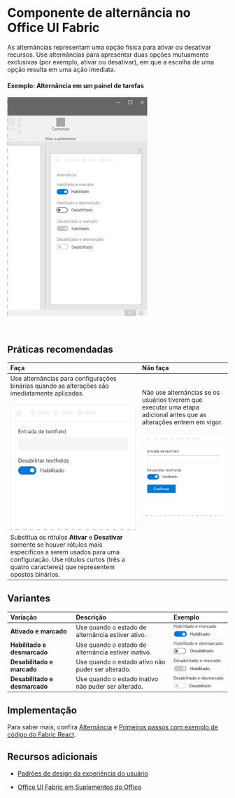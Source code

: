 # <a name="toggle-component-in-office-ui-fabric"></a>Componente de alternância no Office UI Fabric

As alternâncias representam uma opção física para ativar ou desativar recursos. Use alternâncias para apresentar duas opções mutuamente exclusivas (por exemplo, ativar ou desativar), em que a escolha de uma opção resulta em uma ação imediata.
  
#### <a name="example-toggle-in-a-task-pane"></a>Exemplo: Alternância em um painel de tarefas


![Uma imagem mostrando a alternância](../images/overview_withApp_toggle.png)

<br/>

## <a name="best-practices"></a>Práticas recomendadas

|**Faça**|**Não faça**|
|:------------|:--------------|
|Use alternâncias para configurações binárias quando as alterações são imediatamente aplicadas.<br/><br/>![Exemplo do que fazer com alternâncias](../images/toggleDo.png)<br/>|Não use alternâncias se os usuários tiverem que executar uma etapa adicional antes que as alterações entrem em vigor.<br/><br/>![Exemplo do que não fazer com alternâncias](../images/toggleDont.png)<br/>|
|Substitua os rótulos **Ativar** e **Desativar** somente se houver rótulos mais específicos a serem usados para uma configuração. Use rótulos curtos (três a quatro caracteres) que representem opostos binários.| |

## <a name="variants"></a>Variantes

|**Variação**|**Descrição**|**Exemplo**|
|:------------|:--------------|:----------|
|**Ativado e marcado**|Use quando o estado de alternância estiver ativo.|![Imagem de habilitado e marcado](../images/toggleEnabledOn.png)<br/>|
|**Habilitado e desmarcado**|Use quando o estado de alternância estiver inativo.|![Imagem de ativado e desmarcado](../images/toggleEnabledOff.png)<br/>|
|**Desabilitado e marcado**|Use quando o estado ativo não puder ser alterado.|![Imagem de desabilitado e marcado](../images/toggleDisabledOn.png)<br/>|
|**Desabilitado e desmarcado**|Use quando o estado inativo não puder ser alterado.|![Imagem de desabilitado e desmarcado](../images/toggleDisabledOff.png)<br/>|

## <a name="implementation"></a>Implementação

Para saber mais, confira [Alternância](https://dev.office.com/fabric#/components/toggle) e [Primeiros passos com exemplo de código do Fabric React](https://github.com/OfficeDev/Word-Add-in-GettingStartedFabricReact).

## <a name="additional-resources"></a>Recursos adicionais

- [Padrões de design da experiência do usuário](https://github.com/OfficeDev/Office-Add-in-UX-Design-Patterns-Code)

- [Office UI Fabric em Suplementos do Office](office-ui-fabric.md)
